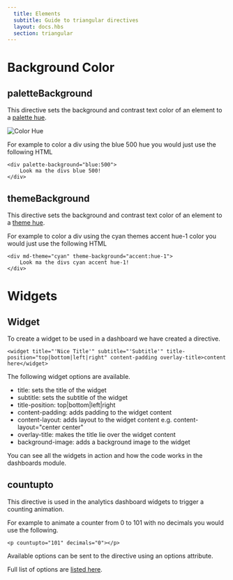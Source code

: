 ```yaml
---
  title: Elements
  subtitle: Guide to triangular directives
  layout: docs.hbs
  section: triangular
---
```


# Background Color

## paletteBackground

This directive sets the background and contrast text color of an element to a [palette hue](http://triangular.oxygenna.com/#/ui/colors).

![Color Hue](assets/images/triangular/color-hue.png)

For example to color a div using the blue 500 hue you would just use the following HTML

    <div palette-background="blue:500">
        Look ma the divs blue 500!
    </div>

## themeBackground

This directive sets the background and contrast text color of an element to a [theme hue](http://triangular.oxygenna.com/#/ui/colors).

For example to color a div using the cyan themes accent hue-1 color you would just use the following HTML

    <div md-theme="cyan" theme-background="accent:hue-1">
        Look ma the divs cyan accent hue-1!
    </div>

# Widgets

## Widget

To create a widget to be used in a dashboard we have created a directive.

    <widget title="'Nice Title'" subtitle="'Subtitle'" title-position="top|bottom|left|right" content-padding overlay-title>content here</widget>

The following widget options are available.

- title: sets the title of the widget
- subtitle: sets the subtitle of the widget
- title-position: top|bottom|left|right
- content-padding: adds padding to the widget content
- content-layout: adds layout to the widget content e.g. content-layout="center center"
- overlay-title: makes the title lie over the widget content
- background-image: adds a background image to the widget

You can see all the widgets in action and how the code works in the dashboards module.

## countupto

This directive is used in the analytics dashboard widgets to trigger a counting animation.

For example to animate a counter from 0 to 101 with no decimals you would use the following.

    <p countupto="101" decimals="0"></p>

Available options can be sent to the directive using an options attribute.

Full list of options are [listed here](http://inorganik.github.io/countUp.js/).
